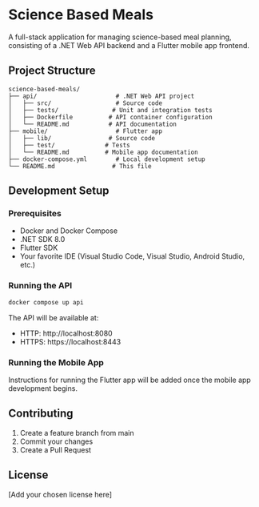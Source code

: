 # Science Based Meals

A full-stack application for managing science-based meal planning, consisting of a .NET Web API backend and a Flutter mobile app frontend.

## Project Structure

```
science-based-meals/
├── api/                      # .NET Web API project
│   ├── src/                  # Source code
│   ├── tests/               # Unit and integration tests
│   ├── Dockerfile          # API container configuration
│   └── README.md           # API documentation
├── mobile/                   # Flutter app
│   ├── lib/                # Source code
│   ├── test/              # Tests
│   └── README.md          # Mobile app documentation
├── docker-compose.yml        # Local development setup
└── README.md                # This file
```

## Development Setup

### Prerequisites
- Docker and Docker Compose
- .NET SDK 8.0
- Flutter SDK
- Your favorite IDE (Visual Studio Code, Visual Studio, Android Studio, etc.)

### Running the API
```bash
docker compose up api
```
The API will be available at:
- HTTP: http://localhost:8080
- HTTPS: https://localhost:8443

### Running the Mobile App
Instructions for running the Flutter app will be added once the mobile app development begins.

## Contributing
1. Create a feature branch from main
2. Commit your changes
3. Create a Pull Request

## License
[Add your chosen license here] 